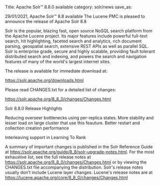 Title: Apache Solr™ 8.8.0 available
category: solr/news
save_as:

29/01/2021, Apache Solr™ 8.8 available
The Lucene PMC is pleased to announce the release of Apache Solr 8.8

Solr is the popular, blazing fast, open source NoSQL search platform from the Apache Lucene project. Its major features include powerful full-text search, hit highlighting, faceted search and analytics, rich document parsing, geospatial search, extensive REST APIs as well as parallel SQL. Solr is enterprise grade, secure and highly scalable, providing fault tolerant distributed search and indexing, and powers the search and navigation features of many of the world's largest internet sites.

The release is available for immediate download at:

<https://solr.apache.org/downloads.html>

Please read CHANGES.txt for a detailed list of changes:

<https://solr.apache.org/8_8_0/changes/Changes.html>

Solr 8.8.0 Release Highlights

Reducing overseer bottlenecks using per-replica states. More stability and lesser load on large cluster that use this feauture. Better restart and collection creation performance


Interleaving support in Learning To Rank


A summary of important changes is published in the Solr Reference Guide at <https://solr.apache.org/guide/8_8/solr-upgrade-notes.html>. For the most exhaustive list, see the full release notes at <https://solr.apache.org/8_8_0/changes/Changes.html> or by viewing the CHANGES.txt file accompanying the distribution.  Solr's release notes usually don't include Lucene layer changes.  Lucene's release notes are at <https://lucene.apache.org/core/8_8_0/changes/Changes.html>
